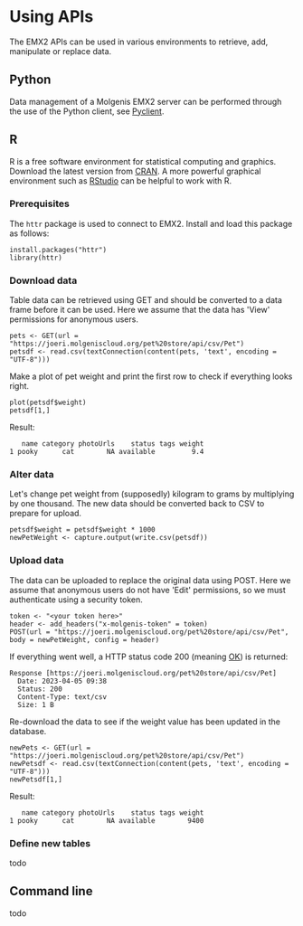 # Using APIs

The EMX2 APIs can be used in various environments to retrieve, add, manipulate or replace data.



## Python

Data management of a Molgenis EMX2 server can be performed through the use of the Python client, see [Pyclient](use_usingpyclient.md).


## R

R is a free software environment for statistical computing and graphics.
Download the latest version from [CRAN](https://cran.r-project.org/).
A more powerful graphical environment such as [RStudio](https://www.rstudio.com/) can be helpful to work with R.

### Prerequisites

The `httr` package is used to connect to EMX2.
Install and load this package as follows:

```
install.packages("httr")
library(httr)
```

### Download data

Table data can be retrieved using GET and should be converted to a data frame before it can be used. Here we assume that the data has 'View' permissions for anonymous users.

```
pets <- GET(url = "https://joeri.molgeniscloud.org/pet%20store/api/csv/Pet")
petsdf <- read.csv(textConnection(content(pets, 'text', encoding = "UTF-8")))
```

Make a plot of pet weight and print the first row to check if everything looks right.

```
plot(petsdf$weight)
petsdf[1,]
```

Result:

```
   name category photoUrls    status tags weight
1 pooky      cat        NA available         9.4
```

### Alter data

Let's change pet weight from (supposedly) kilogram to grams by multiplying by one thousand. The new data should be converted back to CSV to prepare for upload.

```
petsdf$weight = petsdf$weight * 1000
newPetWeight <- capture.output(write.csv(petsdf))
```

### Upload data
The data can be uploaded to replace the original data using POST. Here we assume that anonymous users do not have 'Edit' permissions, so we must authenticate using a security token.
```
token <- "<your token here>"
header <- add_headers("x-molgenis-token" = token)
POST(url = "https://joeri.molgeniscloud.org/pet%20store/api/csv/Pet", body = newPetWeight, config = header)
```

If everything went well, a HTTP status code 200 (meaning [OK](https://en.wikipedia.org/wiki/List_of_HTTP_status_codes)) is returned:

```
Response [https://joeri.molgeniscloud.org/pet%20store/api/csv/Pet]
  Date: 2023-04-05 09:38
  Status: 200
  Content-Type: text/csv
  Size: 1 B
```

Re-download the data to see if the weight value has been updated in the database.

```
newPets <- GET(url = "https://joeri.molgeniscloud.org/pet%20store/api/csv/Pet")
newPetsdf <- read.csv(textConnection(content(pets, 'text', encoding = "UTF-8")))
newPetsdf[1,]
```

Result:

```
   name category photoUrls    status tags weight
1 pooky      cat        NA available        9400
```

### Define new tables
todo

## Command line

todo
